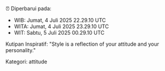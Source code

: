 ⏰ Diperbarui pada:
- WIB: Jumat, 4 Juli 2025 22.29.10 UTC
- WITA: Jumat, 4 Juli 2025 23.29.10 UTC
- WIT: Sabtu, 5 Juli 2025 00.29.10 UTC

Kutipan Inspiratif:
"Style is a reflection of your attitude and your personality."


Kategori: attitude

